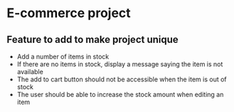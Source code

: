 # E-commerce project

## Feature to add to make project unique
- Add a number of items in stock
- If there are no items in stock, display a message saying the item is not available
- The add to cart button should not be accessible when the item is out of stock
- The user should be able to increase the stock amount when editing an item 